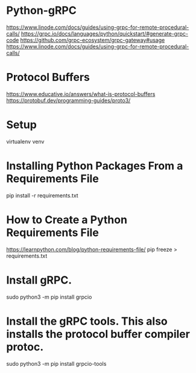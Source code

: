 # Python-gRPC
https://www.linode.com/docs/guides/using-grpc-for-remote-procedural-calls/
https://grpc.io/docs/languages/python/quickstart/#generate-grpc-code
https://github.com/grpc-ecosystem/grpc-gateway#usage
https://www.linode.com/docs/guides/using-grpc-for-remote-procedural-calls/

# Protocol Buffers
https://www.educative.io/answers/what-is-protocol-buffers
https://protobuf.dev/programming-guides/proto3/

# Setup
virtualenv venv

# Installing Python Packages From a Requirements File
pip install -r requirements.txt

# How to Create a Python Requirements File
https://learnpython.com/blog/python-requirements-file/
pip freeze > requirements.txt

# Install gRPC.
sudo python3 -m pip install grpcio

# Install the gRPC tools. This also installs the protocol buffer compiler protoc.
sudo python3 -m pip install grpcio-tools